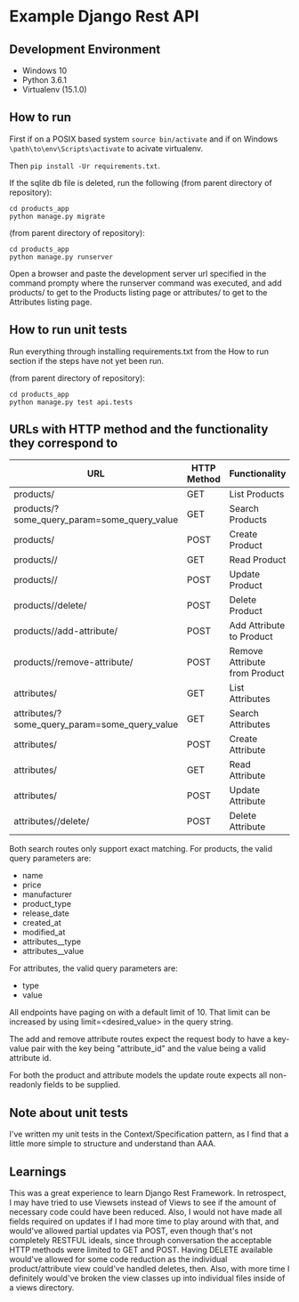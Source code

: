 # Example Django Rest API

## Development Environment
* Windows 10
* Python 3.6.1
* Virtualenv (15.1.0)

## How to run
First if on a POSIX based system `source bin/activate` and if on Windows `\path\to\env\Scripts\activate` to acivate virtualenv.

Then `pip install -Ur requirements.txt`.

If the sqlite db file is deleted, run the following (from parent directory of repository): 
```
cd products_app
python manage.py migrate
```

(from parent directory of repository):
```
cd products_app
python manage.py runserver
```

Open a browser and paste the development server url specified in the command prompty where the runserver command was executed, and add products/ to get to the Products listing page or attributes/ to get to the Attributes listing page.

## How to run unit tests 
Run everything through installing requirements.txt from the How to run section if the steps have not yet been run.

(from parent directory of repository):
```
cd products_app
python manage.py test api.tests
```

## URLs with HTTP method and the functionality they correspond to

| URL | HTTP Method | Functionality |
| --- | --- | --- |
| products/ | GET | List Products |
| products/?some_query_param=some_query_value | GET | Search Products |
| products/ | POST | Create Product |
| products/<id>/ | GET | Read Product |
| products/<id>/ | POST | Update Product |
| products/<id>/delete/ | POST | Delete Product | 
| products/<pid>/add-attribute/ | POST | Add Attribute to Product |
| products/<pid>/remove-attribute/ | POST | Remove Attribute from Product |
| attributes/ | GET | List Attributes |
| attributes/?some_query_param=some_query_value | GET | Search Attributes |
| attributes/ | POST | Create Attribute |
| attributes/<id> | GET | Read Attribute |
| attributes/<id> | POST | Update Attribute |
| attributes/<id>/delete/ | POST | Delete Attribute |

Both search routes only support exact matching. For products, the valid query parameters are:
* name
* price
* manufacturer
* product_type
* release_date
* created_at
* modified_at
* attributes__type
* attributes__value

For attributes, the valid query parameters are:
* type
* value

All endpoints have paging on with a default limit of 10. That limit can be increased by using limit=<desired_value> in the query string.

The add and remove attribute routes expect the request body to have a key-value pair with the key being "attribute_id" and the value being a valid attribute id.

For both the product and attribute models the update route expects all non-readonly fields to be supplied.

## Note about unit tests
I've written my unit tests in the Context/Specification pattern, as I find that a little more simple to structure and understand than AAA.

## Learnings
This was a great experience to learn Django Rest Framework. In retrospect, I may have tried to use Viewsets instead of Views to see if the amount of necessary code could have been reduced. Also, I would not have made all fields required on updates if I had more time to play around with that, and would've allowed partial updates via POST, even though that's not completely RESTFUL ideals, since through conversation the acceptable HTTP methods were limited to GET and POST. Having DELETE available would've allowed for some code reduction as the individual product/attribute view could've handled deletes, then. Also, with more time I definitely would've broken the view classes up into individual files inside of a views directory.
